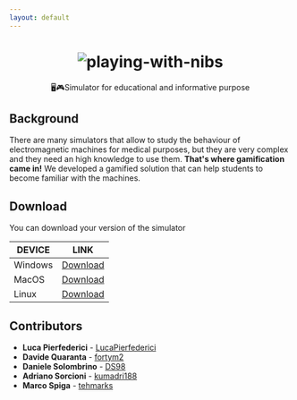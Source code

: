 ```yaml
---
layout: default
---
```

<h1 align="center">
 <img src="./Assets/Assets/NIBS_black.png" alt="playing-with-nibs" />
</h1>
<div align="center">
   🖥️🎮Simulator for educational and informative purpose
</div>

## Background

There are many simulators that allow to study the behaviour of electromagnetic machines for medical purposes, but they are very complex and they need an high knowledge to use them.
**That's where gamification came in!**
We developed a gamified solution that can help students to become familiar with  the machines.

## Download

You can download your version of the simulator

| DEVICE  | LINK |
| ------- | --- |
| Windows | [Download](#) |
| MacOS   | [Download](#) |
| Linux   | [Download](#) |

## Contributors
* **Luca Pierfederici** - [LucaPierfederici](https://github.com/LucaPierfederici)
* **Davide Quaranta** - [fortym2](https://github.com/fortym2)
* **Daniele Solombrino** - [DS98](https://github.com/DS98)
* **Adriano Sorcioni** - [kumadri188](https://github.com/kumadri188)
* **Marco Spiga** - [tehmarks](https://github.com/tehmarks)
